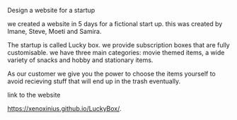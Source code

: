 
Design a website for a startup

we created a website in 5 days for a fictional start up.
this was created by Imane, Steve, Moeti and Samira.

The startup is called Lucky box. we provide subscription boxes that are fully customisable. we have three main categories: movie themed items, a wide variety of snacks and hobby and stationary items. 

As our customer we give you the power to choose the items yourself to avoid recieving stuff that will end up in the trash eventually.


link to the website

https://xenoxinius.github.io/LuckyBox/.
